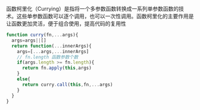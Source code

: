 函数柯里化（Currying）是指将一个多参数函数转换成一系列单参数函数的技术。这些单参数函数可以逐个调用，也可以一次性调用。函数柯里化的主要作用是让函数更加灵活，便于组合使用，提高代码的复用性

```js
function curry(fn,...args){
  args=args||[]
  return function(...innerArgs){
    args=[...args,...innerArgs]
    // fn.length 函数参数个数
    if(args.length >= fn.length){
      return fn.apply(this,args)
    }
    else{
      return curry.call(this,fn,...args)
    }
  }
}
```

